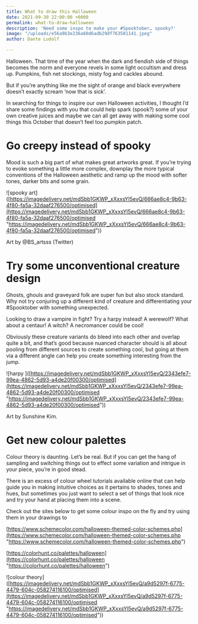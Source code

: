 ```yaml
---
title: What to draw this Halloween
date: 2021-09-30 22:00:00 +0000
permalink: what-to-draw-halloween
description: 'Need some inspo to make your #Spooktober… spooky?'
image: "/uploads/e56a9b3e236a60d6adb29df763581141.jpeg"
author: Dante Ludolf

---
```

Halloween. That time of the year when the dark and fiendish side of things becomes the norm and everyone revels in some light occultism and dress up. Pumpkins, fish net stockings, misty fog and cackles abound.

But if you’re anything like me the sight of orange and black everywhere doesn’t exactly scream ‘now that is sick’.

In searching for things to inspire our own Halloween activities, I thought I’d share some findings with you that could help spark (spook?) some of your own creative juices and maybe we can all get away with making some cool things this October that doesn’t feel too pumpkin patch.

# Go creepy instead of spooky

Mood is such a big part of what makes great artworks great. If you’re trying to evoke something a little more complex, downplay the more typical conventions of the Halloween aesthetic and ramp up the mood with softer tones, darker bits and some grain.

!\[spooky art\]([https://imagedelivery.net/mdSbb1GKWP_xXxxsYl5evQ/666ae8c4-9b63-4f80-fa5a-32daaf276500/optimised](https://imagedelivery.net/mdSbb1GKWP_xXxxsYl5evQ/666ae8c4-9b63-4f80-fa5a-32daaf276500/optimised "https://imagedelivery.net/mdSbb1GKWP_xXxxsYl5evQ/666ae8c4-9b63-4f80-fa5a-32daaf276500/optimised"))

Art by @BS_artsss (Twitter)

# Try some unconventional creature design

Ghosts, ghouls and graveyard folk are super fun but also stock standard. Why not try conjuring up a different kind of creature and differentiating your #Spooktober with something unexpected.

Looking to draw a vampire in fight? Try a harpy instead! A werewolf? What about a centaur! A witch? A necromancer could be cool!

Obviously these creature variants do bleed into each other and overlap quite a bit, and that’s good because nuanced character should is all about pooling from different sources to create something cool, but going at them via a different angle can help you create something interesting from the jump.

!\[harpy \]([https://imagedelivery.net/mdSbb1GKWP_xXxxsYl5evQ/2343efe7-99ea-4862-5d93-a4de20f00300/optimised](https://imagedelivery.net/mdSbb1GKWP_xXxxsYl5evQ/2343efe7-99ea-4862-5d93-a4de20f00300/optimised "https://imagedelivery.net/mdSbb1GKWP_xXxxsYl5evQ/2343efe7-99ea-4862-5d93-a4de20f00300/optimised"))

Art by Sunshine Kim.

# Get new colour palettes

Colour theory is daunting. Let’s be real. But if you can get the hang of sampling and switching things out to effect some variation and intrigue in your piece, you’re in good stead.

There is an excess of colour wheel tutorials available online that can help guide you in making intuitive choices as it pertains to shades, tones and hues, but sometimes you just want to select a set of things that look nice and try your hand at placing them into a scene.

Check out the sites below to get some colour inspo on the fly and try using them in your drawings to 

[https://www.schemecolor.com/halloween-themed-color-schemes.php](https://www.schemecolor.com/halloween-themed-color-schemes.php "https://www.schemecolor.com/halloween-themed-color-schemes.php")

[https://colorhunt.co/palettes/halloween](https://colorhunt.co/palettes/halloween "https://colorhunt.co/palettes/halloween")

!\[colour theory\]([https://imagedelivery.net/mdSbb1GKWP_xXxxsYl5evQ/a9d5297f-6775-4479-604c-058274116100/optimised](https://imagedelivery.net/mdSbb1GKWP_xXxxsYl5evQ/a9d5297f-6775-4479-604c-058274116100/optimised "https://imagedelivery.net/mdSbb1GKWP_xXxxsYl5evQ/a9d5297f-6775-4479-604c-058274116100/optimised"))

# 